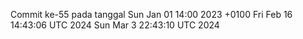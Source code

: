 Commit ke-55 pada tanggal Sun Jan 01 14:00 2023 +0100
Fri Feb 16 14:43:06 UTC 2024
Sun Mar  3 22:43:10 UTC 2024
